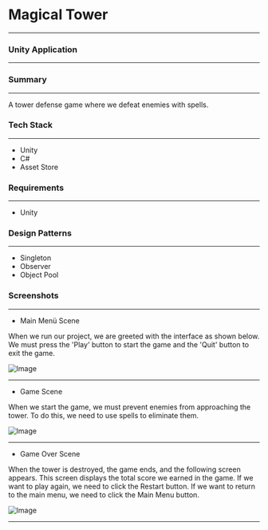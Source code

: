 # Magical Tower

___

### Unity Application

---

### Summary

---

A tower defense game where we defeat enemies with spells.

### Tech Stack

---

* Unity
* C#
* Asset Store

### Requirements

---

* Unity

### Design Patterns

---

* Singleton
* Observer
* Object Pool
  
### Screenshots

---

* Main Menü Scene

When we run our project, we are greeted with the interface as shown below. We must press the 'Play' button to start the game and the 'Quit' button to exit the game.

![Image](https://github.com/user-attachments/assets/a228fd26-ebba-4f84-b577-a81c0f6432a9)

---

* Game Scene

When we start the game, we must prevent enemies from approaching the tower. To do this, we need to use spells to eliminate them.

![Image](https://github.com/user-attachments/assets/d3f44f64-3d53-40e1-9379-e602c5057108)

---

* Game Over Scene

When the tower is destroyed, the game ends, and the following screen appears. This screen displays the total score we earned in the game. If we want to play again, we need to click the Restart button. If we want to return to the main menu, we need to click the Main Menu button.

![Image](https://github.com/user-attachments/assets/ec7dd434-51a6-4130-b94c-b3e2893eda99)

---
